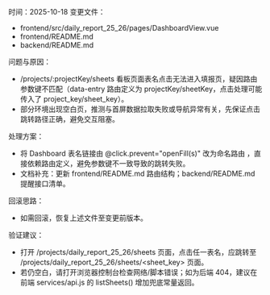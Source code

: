 时间：2025-10-18
变更文件：
- frontend/src/daily_report_25_26/pages/DashboardView.vue
- frontend/README.md
- backend/README.md

问题与原因：
- /projects/:projectKey/sheets 看板页面表名点击无法进入填报页，疑因路由参数键不匹配（data-entry 路由定义为 projectKey/sheetKey，点击处理可能传入了 project_key/sheet_key）。
- 部分环境出现空白页，推测与首屏数据拉取失败或导航异常有关，先保证点击跳转路径正确，避免交互阻塞。

处理方案：
- 将 Dashboard 表名链接由 @click.prevent="openFill(s)" 改为命名路由 <router-link :to="{ name: 'data-entry', params: { projectKey, sheetKey: s.sheet_key } }">，直接依赖路由定义，避免参数键不一致导致的跳转失败。
- 文档补充：更新 frontend/README.md 路由结构；backend/README.md 提醒接口清单。

回滚思路：
- 如需回滚，恢复上述文件至变更前版本。

验证建议：
- 打开 /projects/daily_report_25_26/sheets 页面，点击任一表名，应跳转至 /projects/daily_report_25_26/sheets/<sheet_key> 页面。
- 若仍空白，请打开浏览器控制台检查网络/脚本错误；如为后端 404，建议在前端 services/api.js 的 listSheets() 增加兜底常量返回。